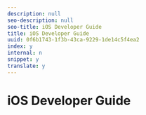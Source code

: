 ```yaml
---
description: null
seo-description: null
seo-title: iOS Developer Guide
title: iOS Developer Guide
uuid: 0f6b1743-1f3b-43ca-9229-1de14c5f4ea2
index: y
internal: n
snippet: y
translate: y
---
```


# iOS Developer Guide


